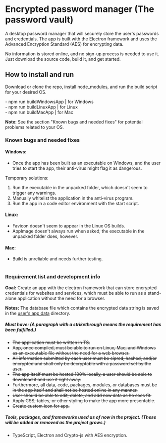 # Encrypted password manager (The password vault)

A desktop password manager that will securely store the user's passwords and credentials. The app is built with the Electron framework and uses the Advanced Encryption Standard (AES) for encrypting data.

No information is stored online, and no sign-up process is needed to use it. Just download the source code, build it, and get started.

## How to install and run

Download or clone the repo, install node_modules, and run the build script for your desired OS.

- npm run buildWindowsApp | for Windows
 <br>
- npm run buildLinuxApp | for Linux
 <br>
- npm run buildMacApp | for Mac 

**Note**: See the section "Known bugs and needed fixes" for potential problems related to your OS.

### Known bugs and needed fixes

#### Windows:
* Once the app has been built as an executable on Windows, and the user tries to start the app, their anti-virus might flag it as dangerous.

Temporary solutions:

1. Run the executable in the unpacked folder, which doesn't seem to trigger any warnings.
2. Manually whitelist the application in the anti-virus program.
3. Run the app in a code editor environment with the start script.

#### Linux: 

* Favicon doesn't seem to appear in the Linux OS builds.
* AppImage doesn't always run when asked; the executable in the unpacked folder does, however.

####  Mac: 

* Build is unreliable and needs further testing.

#

### Requirement list and development info

**Goal:** Create an app with the electron framework that can store encrypted credentials for websites and services, which must be able to run as a stand-alone application without the need for a browser.

**Notes:** The database file which contains the encrypted data string is saved in the [user's app data](https://www.electronjs.org/docs/latest/api/app#:~:text=userData%20The%20directory%20for%20storing%20your%20app%27s%20configuration%20files%2C%20which%20by%20default%20is%20the%20appData) directory.

##### Must have: (A paragraph with a strikethrough means the requirement has been fulfilled.)

* ~~The application must be written in TS.~~
* ~~App, once compiled, must be able to run on Linux, Mac, and Windows as an executable file without the need for a web browser.~~
* ~~All information submitted by each user must be cipred, hashed, and/or encrypted and shall only be decryptable with a password set by the user.~~
* ~~The app itself must be hosted 100% locally, a user should be able to download it and use it right away.~~
* ~~Furthermore, all data, code, packages, modules, or databases must be in the app itself and shall not be hosted
online in any manner.~~
* ~~User should be able to edit, delete, and add new data as he sees fit.~~
* ~~Apply CSS, tables, or other styling to make the app more presentable.~~
* ~~Create custom icon for app.~~

##### Tools, packages, and frameworks used as of now in the project. *(These will be added or removed as the project grows.)*

* TypeScript, Electron and Crypto-js with AES encryption.
